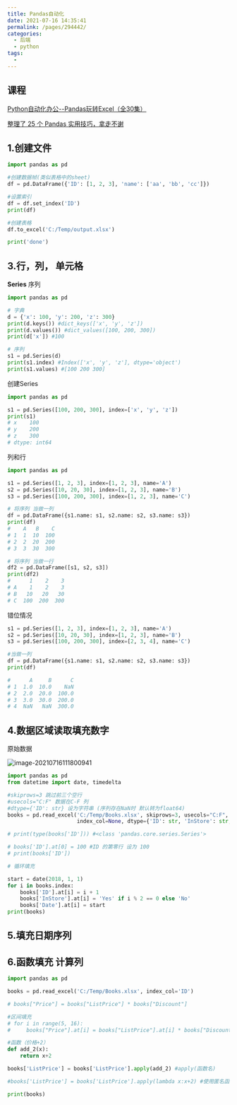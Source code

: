 ```yaml
---
title: Pandas自动化
date: 2021-07-16 14:35:41
permalink: /pages/294442/
categories:
  - 后端
  - python
tags:
  - 
---
```


## 课程

[Python自动化办公--Pandas玩转Excel（全30集）](https://www.bilibili.com/video/BV1hk4y1C73S)

[整理了 25 个 Pandas 实用技巧，拿走不谢](https://mp.weixin.qq.com/s/D3YznXsPrAP1XvRsvZA0Ww)

## 1.创建文件

```python
import pandas as pd

#创建数据帧(类似表格中的sheet)
df = pd.DataFrame({'ID': [1, 2, 3], 'name': ['aa', 'bb', 'cc']})

#设置索引
df = df.set_index('ID')
print(df)

#创建表格
df.to_excel('C:/Temp/output.xlsx')

print('done')
```



## 3.行，列， 单元格

**Series** 序列

```python
import pandas as pd

# 字典
d = {'x': 100, 'y': 200, 'z': 300}
print(d.keys()) #dict_keys(['x', 'y', 'z'])
print(d.values()) #dict_values([100, 200, 300])
print(d['x']) #100

# 序列
s1 = pd.Series(d)
print(s1.index) #Index(['x', 'y', 'z'], dtype='object')
print(s1.values) #[100 200 300]
```

创建Series

```python
import pandas as pd

s1 = pd.Series([100, 200, 300], index=['x', 'y', 'z'])
print(s1)
# x    100
# y    200
# z    300
# dtype: int64
```

列和行

```python
import pandas as pd

s1 = pd.Series([1, 2, 3], index=[1, 2, 3], name='A')
s2 = pd.Series([10, 20, 30], index=[1, 2, 3], name='B')
s3 = pd.Series([100, 200, 300], index=[1, 2, 3], name='C')

# 将序列 当做一列
df = pd.DataFrame({s1.name: s1, s2.name: s2, s3.name: s3})
print(df)
#    A   B    C
# 1  1  10  100
# 2  2  20  200
# 3  3  30  300

# 将序列 当做一行
df2 = pd.DataFrame([s1, s2, s3])
print(df2)
#      1    2    3
# A    1    2    3
# B   10   20   30
# C  100  200  300
```

错位情况

```python
s1 = pd.Series([1, 2, 3], index=[1, 2, 3], name='A')
s2 = pd.Series([10, 20, 30], index=[1, 2, 3], name='B')
s3 = pd.Series([100, 200, 300], index=[2, 3, 4], name='C')

#当做一列
df = pd.DataFrame({s1.name: s1, s2.name: s2, s3.name: s3})
print(df)

#      A     B      C
# 1  1.0  10.0    NaN
# 2  2.0  20.0  100.0
# 3  3.0  30.0  200.0
# 4  NaN   NaN  300.0
```



## 4.数据区域读取填充数字

原始数据

![image-20210716111800941](https://ke-pic.oss-cn-beijing.aliyuncs.com//img/image-20210716111800941.png)



```python
import pandas as pd
from datetime import date, timedelta

#skiprows=3 跳过前三个空行
#usecols="C:F" 数据在C-F 列
#dtype={'ID': str} 设为字符串 (序列存在NaN时 默认转为float64)
books = pd.read_excel('C:/Temp/Books.xlsx', skiprows=3, usecols="C:F",
                      index_col=None, dtype={'ID': str, 'InStore': str, 'Date': str})

# print(type(books['ID'])) #<class 'pandas.core.series.Series'>

# books['ID'].at[0] = 100 #ID 的第零行 设为 100
# print(books['ID'])

# 循环填充

start = date(2018, 1, 1)
for i in books.index:
    books['ID'].at[i] = i + 1
    books['InStore'].at[i] = 'Yes' if i % 2 == 0 else 'No'
    books['Date'].at[i] = start
print(books)
```

## 5.填充日期序列



## 6.函数填充 计算列

```python
import pandas as pd

books = pd.read_excel('C:/Temp/Books.xlsx', index_col='ID')

# books["Price"] = books["ListPrice"] * books["Discount"]

#区间填充
# for i in range(5, 16):
#     books["Price"].at[i] = books["ListPrice"].at[i] * books["Discount"].at[i]

#函数（价格+2）
def add_2(x):
    return x+2

books['ListPrice'] = books['ListPrice'].apply(add_2) #apply(函数名)

#books['ListPrice'] = books['ListPrice'].apply(lambda x:x+2) #使用匿名函数

print(books)
```

